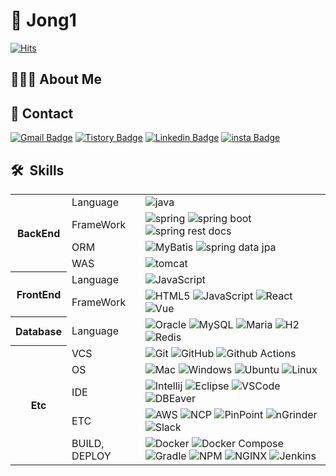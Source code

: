 # 👋 Jong1

[![Hits](https://hits.seeyoufarm.com/api/count/incr/badge.svg?url=https%3A%2F%2Fgithub.com%2Fdonsonioc2010&count_bg=%2379C83D&title_bg=%23555555&icon=&icon_color=%23E7E7E7&title=hits&edge_flat=false)](https://hits.seeyoufarm.com)

## 🧑🏻‍💻 About Me

## 📱 Contact

[![Gmail Badge](https://img.shields.io/badge/-Gmail-d14836?style=round&logo=Gmail&logoColor=white&link=mailto:whddnjs822@gmail.com)](mailto:whddnjs822@gmail.com)
[![Tistory Badge](https://img.shields.io/badge/Tistory-ff6a00?style=flat&logo=Tistory&logoColor=white)](https://devjong12.tistory.com/)
[![Linkedin Badge](https://img.shields.io/badge/-LinkedIn-blue?style=flat-square&logo=Linkedin&logoColor=white&link=https://www.linkedin.com/in/jong-won-kim)](https://www.linkedin.com/in/jong-won-kim)
[![insta Badge](https://img.shields.io/badge/-Instagram-E4405F?style=flat-square&logo=Instagram&logoColor=white)](https://www.instagram.com/jong1_822/)

## 🛠  Skills

<table width="100%"> 
  <tr>
    <th rowspan="4">BackEnd</th>
    <td>Language</td>
    <td>
      <img src="https://img.shields.io/badge/Java-CC0000?style=flat&logo=OpenJDK&logoColor=white" alt="java" />
    </td>
  </tr>
  <tr>
    <td>FrameWork</td>
    <td>
      <img alt="spring" src="https://img.shields.io/badge/Spring-6DB33F?style=flat&logo=Spring&logoColor=white" />
      <img alt="spring boot" src="https://img.shields.io/badge/Spring_Boot-6DB33F?style=flat&logo=Spring-Boot&logoColor=white" />
      <img alt="spring rest docs" src="https://img.shields.io/badge/Spring_Rest_Docs-6DB33F?style=flat&logo=Spring&logoColor=white" />
  </td>
  </tr>
  <tr>
    <td>ORM</td>
    <td>
      <img alt="MyBatis" src="https://img.shields.io/badge/MyBatis-6DB33F?style=flat&logo=Spring&logoColor=white" />
      <img alt="spring data jpa" src="https://img.shields.io/badge/Spring_Data_JPA-6DB33F?style=flat&logo=Spring&logoColor=white" />
    </td>
  </tr>
  <tr>
    <td>WAS</td>
    <td>
      <img alt="tomcat" src="https://img.shields.io/badge/Apache_Tomcat-F8DC75?style=flat&logo=Apache-Tomcat&logoColor=white" />
    </td>
  </tr>
  <tr>
    <th rowspan="2">FrontEnd</th>
    <td>Language</td>
    <td>     
      <img alt="JavaScript" src="https://img.shields.io/badge/JavaScript-F7DF1E?style=flat&logo=JavaScript&logoColor=white" />
    </td>
  </tr>
  <tr>
    <td>FrameWork</td>
    <td>
      <img alt="HTML5" src="https://img.shields.io/badge/HTML-E34F26?style=flat&logo=HTML5&logoColor=white" />
      <img alt="JavaScript" src="https://img.shields.io/badge/VanilaScript-F7DF1E?style=flat&logo=JavaScript&logoColor=white" />
      <img alt="React" src="https://img.shields.io/badge/React-61DAFB?style=flat&logo=React&logoColor=white" />
      <img alt="Vue" src="https://img.shields.io/badge/Vue-4FC08D?style=flat&logo=Vue.js&logoColor=white" />
    </td>
  </tr>
  <tr>
    <th>Database</th>
    <td>Language</td>
    <td>
      <img alt="Oracle" src="https://img.shields.io/badge/Oracle-F80000?style=flat&logo=Oracle&logoColor=white" />
      <img alt="MySQL" src="https://img.shields.io/badge/MySQL-4479A1?style=flat&logo=MySQL&logoColor=white" />
      <img alt="Maria" src="https://img.shields.io/badge/MariaDB-003545?style=flat&logo=MariaDB&logoColor=white" />
      <img alt="H2" src="https://img.shields.io/badge/H2-6DB33F?style=flat&logo=Spring&logoColor=white" />
      <img alt="Redis" src="https://img.shields.io/badge/Redis-DC382D?style=flat&logo=Redis&logoColor=white" />
    </td>
  </tr>
  <tr>
    <th rowspan="5">Etc</th>
    <td>VCS</td>
    <td>
      <img alt="Git" src="https://img.shields.io/badge/Git-F05032?style=flat&logo=Git&logoColor=white" />
      <img alt="GitHub" src="https://img.shields.io/badge/GitHub-181717?style=flat&logo=GitHub&logoColor=white" />
      <img alt="Github Actions" src="https://img.shields.io/badge/Github_Actions-2088FF?style=flat&logo=Github-Actions&logoColor=white" />
    </td>
  </tr>
  <tr>
    <td>OS</td>
    <td>
      <img alt="Mac" src="https://img.shields.io/badge/Mac_OS-000000?style=flat&logo=Apple&logoColor=white" />
      <img alt="Windows" src="https://img.shields.io/badge/Windows-0078D6?style=flat&logo=Windows&logoColor=white" />
      <img alt="Ubuntu" src="https://img.shields.io/badge/Ubuntu-E95420?style=flat&logo=Ubuntu&logoColor=white" />
      <img alt="Linux" src="https://img.shields.io/badge/Linux-FCC624?style=flat&logo=Linux&logoColor=white" />
    </td>
  </tr>
  <tr>
    <td>IDE</td>
    <td>
      <img alt="Intellij" src="https://img.shields.io/badge/IntelliJ-000000?style=flat&logo=IntelliJ-IDEA&logoColor=white" />
      <img alt="Eclipse" src="https://img.shields.io/badge/Eclipse-2C2255?style=flat&logo=Eclipse-IDE&logoColor=white" />
      <img alt="VSCode" src="https://img.shields.io/badge/VSCode-007ACC?style=flat&logo=Visual-Studio-Code&logoColor=white" />
      <img alt="DBEaver" src="https://img.shields.io/badge/DBEaver-887363?style=flat" />
    </td>
  </tr>
  <tr>
    <td>ETC</td>
    <td> 
      <img alt="AWS" src="https://img.shields.io/badge/AWS-232F3E?style=flat&logo=Amazon-AWS&logoColor=white" />
      <img alt="NCP" src="https://img.shields.io/badge/NaverCloud-03C75A?style=flat&logo=Naver&logoColor=white" />
      <img alt="PinPoint" src="https://img.shields.io/badge/PinPoint-03C75A?style=flat&logo=Naver&logoColor=white" />
      <img alt="nGrinder" src="https://img.shields.io/badge/nGrinder-03C75A?style=flat&logo=Naver&logoColor=white" />
      <img alt="Slack" src="https://img.shields.io/badge/Slack-4A154B?style=flat&logo=Slack&logoColor=white" />
    </td>
  </tr>
  <tr>
    <td>BUILD, DEPLOY</td>
    <td>
      <img alt="Docker" src="https://img.shields.io/badge/Docker-2496ED?style=flat&logo=Docker&logoColor=white" />
      <img alt="Docker Compose" src="https://img.shields.io/badge/Docker_Compose-2496ED?style=flat&logo=Docker&logoColor=white" />
      <img alt="Gradle" src="https://img.shields.io/badge/Gradle-02303A?style=flat&logo=Gradle&logoColor=white" />
      <img alt="NPM" src="https://img.shields.io/badge/NPM-CB3837?style=flat&logo=NPM&logoColor=white" />
      <img alt="NGINX" src="https://img.shields.io/badge/NGINX-009639?style=flat&logo=NGINX&logoColor=white" />
      <img alt="Jenkins" src="https://img.shields.io/badge/Jenkins-D24939?style=flat&logo=Jenkins&logoColor=white" />
    </td>
  </tr>
</table>

